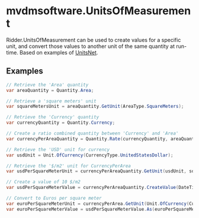 ﻿# mvdmsoftware.UnitsOfMeasurement
Ridder.UnitsOfMeasurement can be used to create values for a specific unit, and convert those values to another unit of the same quantity at run-time.
Based on examples of [UnitsNet](https://github.com/angularsen/UnitsNet).

## Examples

``` csharp
// Retrieve the 'Area' quantity
var areaQuantity = Quantity.Area;

// Retrieve a 'square meters' unit
var squareMetersUnit = areaQuantity.GetUnit(AreaType.SquareMeters);

// Retrieve the 'Currency' quantity
var currencyQuantity = Quantity.Currency;

// Create a ratio combined quantity between 'Currency' and 'Area'
var currencyPerAreaQuantity = Quantity.Rate(currencyQuantity, areaQuantity);

// Retrieve the 'USD' unit for currency
var usdUnit = Unit.OfCurrency(CurrencyType.UnitedStatesDollar);

// Retrieve the '$/m2' unit for CurrencyPerArea
var usdPerSquareMeterUnit = currencyPerAreaQuantity.GetUnit(usdUnit, squareMetersUnit);

// Create a value of 10 $/m2
var usdPerSquareMeterValue = currencyPerAreaQuantity.CreateValue(DateTime.Now, 10, usdPerSquareMeterUnit);

// Convert to Euros per square meter
var euroPerSquareMeterUnit = currencyPerArea.GetUnit(Unit.OfCurrency(CurrencyType.Euro), squareMetersUnit);
var euroPerSquareMeterValue = usdPerSquareMeterValue.As(euroPerSquareMeterUnit);
```